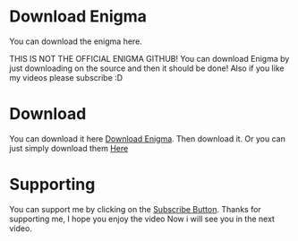# Download Enigma
You can download the enigma here.

THIS IS NOT THE OFFICIAL ENIGMA GITHUB!
You can download Enigma by just downloading on the source and then it should be done!
Also if you like my videos please subscribe :D

# Download

You can download it here [Download Enigma](https://bit.ly/3Q0dSba). Then download it.
Or you can just simply download them [Here](https://github.com/FabricMC/Enigma)

# Supporting

You can support me by clicking on the [Subscribe Button](tinyurl.com/DarrylAlcanderLim). Thanks for supporting me, I hope you enjoy the video
Now i will see you in the next video.
